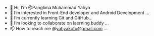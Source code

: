 - 👋 Hi, I’m @Panglima Muhammad Yahya
- 👀 I’m interested in Front-End developer and Android Development ...
- 🌱 I’m currently learning Git and GitHub...
- 💞️ I’m looking to collaborate on laerning buddy ...
- 📫 How to reach me @yahyakoto@gmail.com ...

<!---
fattyPunk/fattyPunk is a ✨ special ✨ repository because its `README.md` (this file) appears on your GitHub profile.
You can click the Preview link to take a look at your changes.
--->
